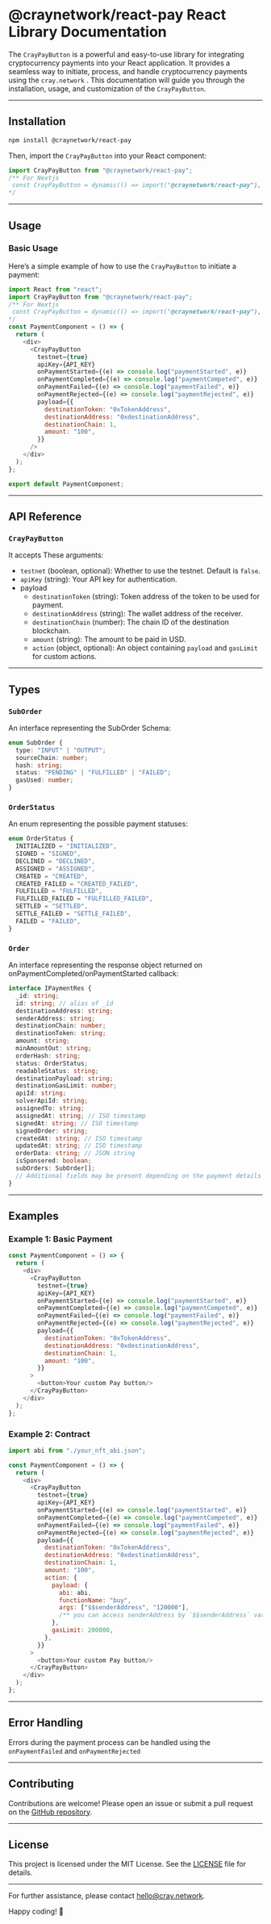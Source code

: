 # @craynetwork/react-pay React Library Documentation

The `CrayPayButton` is a powerful and easy-to-use library for integrating cryptocurrency payments into your React application. It provides a seamless way to initiate, process, and handle cryptocurrency payments using the `cray.network` . This documentation will guide you through the installation, usage, and customization of the `CrayPayButton`.

---

## Installation

```bash
npm install @craynetwork/react-pay
```

Then, import the `CrayPayButton` into your React component:

```javascript
import CrayPayButton from "@craynetwork/react-pay";
/** For Nextjs
 const CrayPayButton = dynamic(() => import("@craynetwork/react-pay"), { ssr: false });
*/
```

---

## Usage

### Basic Usage

Here’s a simple example of how to use the `CrayPayButton` to initiate a payment:

```javascript
import React from "react";
import CrayPayButton from "@craynetwork/react-pay";
/** For Nextjs
 const CrayPayButton = dynamic(() => import("@craynetwork/react-pay"), { ssr: false });
*/
const PaymentComponent = () => {
  return (
    <div>
      <CrayPayButton
        testnet={true}
        apiKey={API_KEY}
        onPaymentStarted={(e) => console.log("paymentStarted", e)}
        onPaymentCompleted={(e) => console.log("paymentCompeted", e)}
        onPaymentFailed={(e) => console.log("paymentFailed", e)}
        onPaymentRejected={(e) => console.log("paymentRejected", e)}
        payload={{
          destinationToken: "0xTokenAddress",
          destinationAddress: "0xdestinationAddress",
          destinationChain: 1,
          amount: "100",
        }}
      />
    </div>
  );
};

export default PaymentComponent;
```

---

## API Reference

### `CrayPayButton`

It accepts These arguments:

- `testnet` (boolean, optional): Whether to use the testnet. Default is `false`.
- `apiKey` (string): Your API key for authentication.
- payload
  - `destinationToken` (string): Token address of the token to be used for payment.
  - `destinationAddress` (string): The wallet address of the receiver.
  - `destinationChain` (number): The chain ID of the destination blockchain.
  - `amount` (string): The amount to be paid in USD.
  - `action` (object, optional): An object containing `payload` and `gasLimit` for custom actions.

---

## Types

### `SubOrder`

An interface representing the SubOrder Schema:

```typescript
enum SubOrder {
  type: "INPUT" | "OUTPUT";
  sourceChain: number;
  hash: string;
  status: "PENDING" | "FULFILLED" | "FAILED";
  gasUsed: number;
}
```

### `OrderStatus`

An enum representing the possible payment statuses:

```typescript
enum OrderStatus {
  INITIALIZED = "INITIALIZED",
  SIGNED = "SIGNED",
  DECLINED = "DECLINED",
  ASSIGNED = "ASSIGNED",
  CREATED = "CREATED",
  CREATED_FAILED = "CREATED_FAILED",
  FULFILLED = "FULFILLED",
  FULFILLED_FAILED = "FULFILLED_FAILED",
  SETTLED = "SETTLED",
  SETTLE_FAILED = "SETTLE_FAILED",
  FAILED = "FAILED",
}
```

### `Order`

An interface representing the response object returned on onPaymentCompleted/onPaymentStarted callback:

```typescript
interface IPaymentRes {
  _id: string;
  id: string; // alias of _id
  destinationAddress: string;
  senderAddress: string;
  destinationChain: number;
  destinationToken: string;
  amount: string;
  minAmountOut: string;
  orderHash: string;
  status: OrderStatus;
  readableStatus: string;
  destinationPayload: string;
  destinationGasLimit: number;
  apiId: string;
  solverApiId: string;
  assignedTo: string;
  assignedAt: string; // ISO timestamp
  signedAt: string; // ISO timestamp
  signedOrder: string;
  createdAt: string; // ISO timestamp
  updatedAt: string; // ISO timestamp
  orderData: string; // JSON string
  isSponsered: boolean;
  subOrders: SubOrder[];
  // Additional fields may be present depending on the payment details
}
```

---

## Examples

### Example 1: Basic Payment

```javascript
const PaymentComponent = () => {
  return (
    <div>
      <CrayPayButton
        testnet={true}
        apiKey={API_KEY}
        onPaymentStarted={(e) => console.log("paymentStarted", e)}
        onPaymentCompleted={(e) => console.log("paymentCompeted", e)}
        onPaymentFailed={(e) => console.log("paymentFailed", e)}
        onPaymentRejected={(e) => console.log("paymentRejected", e)}
        payload={{
          destinationToken: "0xTokenAddress",
          destinationAddress: "0xdestinationAddress",
          destinationChain: 1,
          amount: "100",
        }}
      >
        <button>Your custom Pay button/>
      </CrayPayButton>
    </div>
  );
};
```

### Example 2: Contract

```javascript
import abi from "./your_nft_abi.json";

const PaymentComponent = () => {
  return (
    <div>
      <CrayPayButton
        testnet={true}
        apiKey={API_KEY}
        onPaymentStarted={(e) => console.log("paymentStarted", e)}
        onPaymentCompleted={(e) => console.log("paymentCompeted", e)}
        onPaymentFailed={(e) => console.log("paymentFailed", e)}
        onPaymentRejected={(e) => console.log("paymentRejected", e)}
        payload={{
          destinationToken: "0xTokenAddress",
          destinationAddress: "0xdestinationAddress",
          destinationChain: 1,
          amount: "100",
          action: {
            payload: {
              abi: abi,
              functionName: "buy",
              args: ["$$senderAddress", "120000"],
              /** you can access senderAddress by `$$senderAddress` variable */
            },
            gasLimit: 200000,
          },
        }}
      >
        <button>Your custom Pay button/>
      </CrayPayButton>
    </div>
  );
};
```

---

## Error Handling

Errors during the payment process can be handled using the `onPaymentFailed` and `onPaymentRejected`

---

## Contributing

Contributions are welcome! Please open an issue or submit a pull request on the [GitHub repository](https://github.com/your-repo-link).

---

## License

This project is licensed under the MIT License. See the [LICENSE](https://github.com/your-repo-link/LICENSE) file for details.

---

For further assistance, please contact [hello@cray.network](mailto:hello@cray.network).

Happy coding! 🚀
